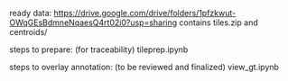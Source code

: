 ready data:
https://drive.google.com/drive/folders/1pfzkwut-OWqGEsBdmneNqaesQ4rt02i0?usp=sharing
contains tiles.zip and centroids/ 


steps to prepare: (for traceability)
 tileprep.ipynb

steps to overlay annotation: (to be reviewed and finalized)
 view_gt.ipynb